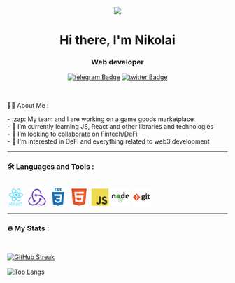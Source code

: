 <div align="center">
  <img src="https://i.giphy.com/media/v1.Y2lkPTc5MGI3NjExMDN3eTBieDFuNXExejljMnFzbTU2bHIwd2hxNmk5a2Rka216YXcydSZlcD12MV9pbnRlcm5hbF9naWZfYnlfaWQmY3Q9cw/148wdpS9I12Cru/giphy.gif" width="150"/>
</div>

<h1 align="center">Hi there, I'm Nikolai</h1>
<h3 align="center">Web developer</h3>

<div align="center">
  <a href="https://t.me/zerousern"><img src="https://img.shields.io/badge/telegram-white?logo=telegram&logoColor=black&style=for-the-badge" alt="telegram Badge"/></a> <a href="https://x.com/zerousern"><img src="https://img.shields.io/badge/Twitter-white?logo=X&logoColor=black&style=for-the-badge" alt="twitter Badge"/></a>
</div>

<br>
<br>

:man_technologist: About Me :
<div>
- :zap: My team and I are working on a game goods marketplace <br>
- 🌱 I’m currently learning JS, React and other libraries and technologies <br>
- 👯 I’m looking to collaborate on Fintech/DeFi <br>
- 🔭 I'm interested in DeFi and everything related to web3 development
</div>

---

### :hammer_and_wrench: Languages and Tools :
<br>
<div>
  <img src="https://github.com/devicons/devicon/blob/master/icons/react/react-original-wordmark.svg" title="React" alt="React" width="40" height="40"/>&nbsp;
  <img src="https://github.com/devicons/devicon/blob/master/icons/redux/redux-original.svg" title="Redux" alt="Redux " width="40" height="40"/>&nbsp;
  <img src="https://github.com/devicons/devicon/blob/master/icons/css3/css3-plain-wordmark.svg"  title="CSS3" alt="CSS" width="40" height="40"/>&nbsp;
  <img src="https://github.com/devicons/devicon/blob/master/icons/html5/html5-original.svg" title="HTML5" alt="HTML" width="40" height="40"/>&nbsp;
  <img src="https://github.com/devicons/devicon/blob/master/icons/javascript/javascript-original.svg" title="JavaScript" alt="JavaScript" width="40" height="40"/>&nbsp;
  <img src="https://github.com/devicons/devicon/blob/master/icons/nodejs/nodejs-original-wordmark.svg" title="NodeJS" alt="NodeJS" width="40" height="40"/>&nbsp;
  <img src="https://github.com/devicons/devicon/blob/master/icons/git/git-original-wordmark.svg" title="Git" **alt="Git" width="40" height="40"/>
</div>

---

### :fire: My Stats :
<br>

[![GitHub Streak](http://github-readme-streak-stats.herokuapp.com?user=AustrianMethod&theme=dark&background=000000)](https://git.io/streak-stats)
<br>
<br>
[![Top Langs](https://github-readme-stats.vercel.app/api/top-langs/?username=AustrianMethod&layout=compact&theme=vision-friendly-dark)](https://github.com/anuraghazra/github-readme-stats) 
